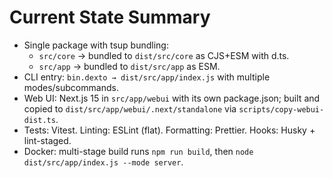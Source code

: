 # Current State Summary

- Single package with tsup bundling:
  - `src/core` → bundled to `dist/src/core` as CJS+ESM with d.ts.
  - `src/app` → bundled to `dist/src/app` as ESM.
- CLI entry: `bin.dexto → dist/src/app/index.js` with multiple modes/subcommands.
- Web UI: Next.js 15 in `src/app/webui` with its own package.json; built and copied to `dist/src/app/webui/.next/standalone` via `scripts/copy-webui-dist.ts`.
- Tests: Vitest. Linting: ESLint (flat). Formatting: Prettier. Hooks: Husky + lint-staged.
- Docker: multi-stage build runs `npm run build`, then `node dist/src/app/index.js --mode server`.

